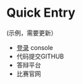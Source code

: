 # Quick Entry



\(示例，需要更新）

- [登录](https://www.chengdu80.org) console   
- 代码提交GITHUB  
- 答辩平台  
- 比赛官网

